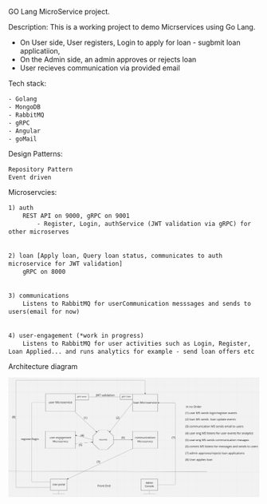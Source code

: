 GO Lang MicroService project.

Description:
This is a working project to demo Micrservices using Go Lang. 
- On User side, User registers, Login to apply for loan - sugbmit loan applicatiion, 
- On the Admin side, an admin approves or rejects loan
- User recieves communication via provided email

Tech stack:

	- Golang
	- MongoDB
	- RabbitMQ
	- gRPC
	- Angular
	- goMail


Design Patterns:

	Repository Pattern
	Event driven

Microservcies:

	1) auth
		REST API on 9000, gRPC on 9001 
			- Register, Login, authService (JWT validation via gRPC) for other microserves
		

	2) loan [Apply loan, Query loan status, communicates to auth microservice for JWT validation]
		gRPC on 8000

	
	3) communications
		Listens to RabbitMQ for userCommunication messsages and sends to users(email for now)


	4) user-engagement (*work in progress)
		Listens to RabbitMQ for user activities such as Login, Register, Loan Applied... and runs analytics for example - send loan offers etc


Architecture diagram

![Screenshot](diagram.png)